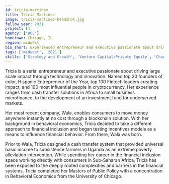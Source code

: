 ```yaml
---
id: tricia-martinez
title: Tricia Martinez
image: tricia-martinez-headshot.jpg
fellow_year: 2021
project: []
agency: ["DOE"]
hometown: Chicago, IL
region: midwest
bio_short: Experienced entrepreneur and executive passionate about driving large scale impact through technology and innovation.
tags: ['midwest', '2021']
skills: ['Strategy and Growth', 'Venture Capital/Private Equity', 'Change Management']
---
```

Tricia is a serial entrepreneur and executive passionate about driving large scale impact through technology and innovation. Named top 20 founders of color, Hispanic Entrepreneur of the Year, top 100 Fintech leaders creating impact, and 100 most influential people in cryptocurrency. Her experience ranges from cash transfer solutions in Africa to small business microfinance, to the development of an investment fund for underserved markets.

Her most recent company, Wala, enables consumers to move money anywhere instantly at no cost through a blockchain solution. With her background in behavioral economics, Tricia decided to take a different approach to financial inclusion and began testing incentives models as a means to influence financial behavior. From there, Wala was born.

Prior to Wala, Tricia designed a cash transfer system that provided universal basic income to subsistence farmers in Uganda as an extreme poverty alleviation intervention. While spending her career in the financial inclusion space working directly with consumers in Sub-Saharan Africa, Tricia has been exposed to the deeply rooted complexities and barriers in the financial systems. Tricia completed her Masters of Public Policy with a concentration in Behavioral Economics from the University of Chicago.

